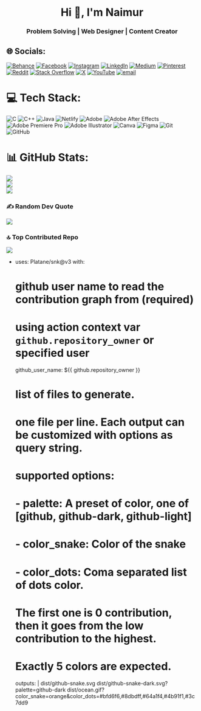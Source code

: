 <h1 align="center">Hi 👋, I'm Naimur</h1>
<h3 align="center">Problem Solving | Web Designer | Content Creator</h3>




## 🌐 Socials:
[![Behance](https://img.shields.io/badge/Behance-1769ff?logo=behance&logoColor=white)](https://behance.net/misternaimur) [![Facebook](https://img.shields.io/badge/Facebook-%231877F2.svg?logo=Facebook&logoColor=white)](https://facebook.com/misternaimur) [![Instagram](https://img.shields.io/badge/Instagram-%23E4405F.svg?logo=Instagram&logoColor=white)](https://instagram.com/misternaimur) [![LinkedIn](https://img.shields.io/badge/LinkedIn-%230077B5.svg?logo=linkedin&logoColor=white)](https://linkedin.com/in/misternaimur) [![Medium](https://img.shields.io/badge/Medium-12100E?logo=medium&logoColor=white)](https://medium.com/@misternaimur) [![Pinterest](https://img.shields.io/badge/Pinterest-%23E60023.svg?logo=Pinterest&logoColor=white)](https://pinterest.com/misternaimur) [![Reddit](https://img.shields.io/badge/Reddit-%23FF4500.svg?logo=Reddit&logoColor=white)](https://reddit.com/user/misternaimur) [![Stack Overflow](https://img.shields.io/badge/-Stackoverflow-FE7A16?logo=stack-overflow&logoColor=white)](https://stackoverflow.com/users/29856741) [![X](https://img.shields.io/badge/X-black.svg?logo=X&logoColor=white)](https://x.com/misternaimur) [![YouTube](https://img.shields.io/badge/YouTube-%23FF0000.svg?logo=YouTube&logoColor=white)](https://youtube.com/@UCBa3rfyHhd-v8GRBh1pquAQ) [![email](https://img.shields.io/badge/Email-D14836?logo=gmail&logoColor=white)](mailto:misternaimur@gmail.com) 

# 💻 Tech Stack:
![C](https://img.shields.io/badge/c-%2300599C.svg?style=for-the-badge&logo=c&logoColor=white) ![C++](https://img.shields.io/badge/c++-%2300599C.svg?style=for-the-badge&logo=c%2B%2B&logoColor=white) ![Java](https://img.shields.io/badge/java-%23ED8B00.svg?style=for-the-badge&logo=openjdk&logoColor=white) ![Netlify](https://img.shields.io/badge/netlify-%23000000.svg?style=for-the-badge&logo=netlify&logoColor=#00C7B7) ![Adobe](https://img.shields.io/badge/adobe-%23FF0000.svg?style=for-the-badge&logo=adobe&logoColor=white) ![Adobe After Effects](https://img.shields.io/badge/Adobe%20After%20Effects-9999FF.svg?style=for-the-badge&logo=Adobe%20After%20Effects&logoColor=white) ![Adobe Premiere Pro](https://img.shields.io/badge/Adobe%20Premiere%20Pro-9999FF.svg?style=for-the-badge&logo=Adobe%20Premiere%20Pro&logoColor=white) ![Adobe Illustrator](https://img.shields.io/badge/adobe%20illustrator-%23FF9A00.svg?style=for-the-badge&logo=adobe%20illustrator&logoColor=white) ![Canva](https://img.shields.io/badge/Canva-%2300C4CC.svg?style=for-the-badge&logo=Canva&logoColor=white) ![Figma](https://img.shields.io/badge/figma-%23F24E1E.svg?style=for-the-badge&logo=figma&logoColor=white) ![Git](https://img.shields.io/badge/git-%23F05033.svg?style=for-the-badge&logo=git&logoColor=white) ![GitHub](https://img.shields.io/badge/github-%23121011.svg?style=for-the-badge&logo=github&logoColor=white)
# 📊 GitHub Stats:

![](https://github-readme-stats.vercel.app/api?username=misternaimur&theme=dark&hide_border=false&include_all_commits=true&count_private=false)<br/>
![](https://nirzak-streak-stats.vercel.app/?user=misternaimur&theme=dark&hide_border=false)<br/>
![](https://github-readme-stats.vercel.app/api/top-langs/?username=misternaimur&theme=dark&hide_border=false&include_all_commits=true&count_private=false&layout=compact)
</center>

### ✍️ Random Dev Quote
![](https://quotes-github-readme.vercel.app/api?type=horizontal&theme=radical)

### 🔝 Top Contributed Repo
![](https://github-contributor-stats.vercel.app/api?username=misternaimur&limit=5&theme=dracula&combine_all_yearly_contributions=true)

<!-- Proudly created with GPRM ( https://gprm.itsvg.in ) -->
- uses: Platane/snk@v3
  with:
    # github user name to read the contribution graph from (**required**)
    # using action context var `github.repository_owner` or specified user
    github_user_name: ${{ github.repository_owner }}

    # list of files to generate.
    # one file per line. Each output can be customized with options as query string.
    #
    #  supported options:
    #  - palette:     A preset of color, one of [github, github-dark, github-light]
    #  - color_snake: Color of the snake
    #  - color_dots:  Coma separated list of dots color.
    #                 The first one is 0 contribution, then it goes from the low contribution to the highest.
    #                 Exactly 5 colors are expected.
    outputs: |
      dist/github-snake.svg
      dist/github-snake-dark.svg?palette=github-dark
      dist/ocean.gif?color_snake=orange&color_dots=#bfd6f6,#8dbdff,#64a1f4,#4b91f1,#3c7dd9
